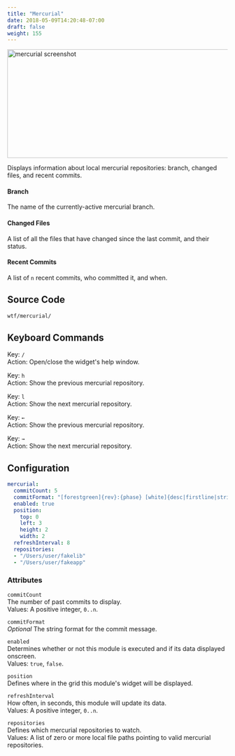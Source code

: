 ```yaml
---
title: "Mercurial"
date: 2018-05-09T14:20:48-07:00
draft: false
weight: 155
---
```


<img class="screenshot" src="/imgs/modules/mercurial.png" width="710" height="248" alt="mercurial screenshot" />

Displays information about local mercurial repositories: branch, changed
files, and recent commits.

#### Branch

The name of the currently-active mercurial branch.

#### Changed Files

A list of all the files that have changed since the last
commit, and their status.

#### Recent Commits

A list of `n` recent commits, who committed it, and when.

## Source Code

```bash
wtf/mercurial/
```

## Keyboard Commands

<span class="caption">Key:</span> `/` <br />
<span class="caption">Action:</span> Open/close the widget's help window.

<span class="caption">Key:</span> `h` <br />
<span class="caption">Action:</span> Show the previous mercurial repository.

<span class="caption">Key:</span> `l` <br />
<span class="caption">Action:</span> Show the next mercurial repository.

<span class="caption">Key:</span> `←` <br />
<span class="caption">Action:</span> Show the previous mercurial repository.

<span class="caption">Key:</span> `→` <br />
<span class="caption">Action:</span> Show the next mercurial repository.

## Configuration

```yaml
mercurial:
  commitCount: 5
  commitFormat: "[forestgreen]{rev}:{phase} [white]{desc|firstline|strip} [grey]{author|person} {date|age}[white]"
  enabled: true
  position:
    top: 0
    left: 3
    height: 2
    width: 2
  refreshInterval: 8
  repositories:
  - "/Users/user/fakelib"
  - "/Users/user/fakeapp"
```

### Attributes

`commitCount` <br />
The number of past commits to display. <br />
Values: A positive integer, `0..n`.

`commitFormat` <br />
_Optional_ The string format for the commit message. <br />

`enabled` <br />
Determines whether or not this module is executed and if its data displayed onscreen. <br />
Values: `true`, `false`.

`position` <br />
Defines where in the grid this module's widget will be displayed. <br />

`refreshInterval` <br />
How often, in seconds, this module will update its data. <br />
Values: A positive integer, `0..n`.

`repositories` <br />
Defines which mercurial repositories to watch. <br />
Values: A list of zero or more local file paths pointing to valid mercurial repositories.
